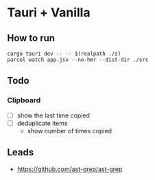 # Tauri + Vanilla

## How to run

```
cargo tauri dev -- -- $(realpath ./s)
parcel watch app.jsx --no-hmr --dist-dir ./src
```

## Todo

### Clipboard

- [ ] show the last time copied
- [ ] deduplicate items
    - show number of times copied

## Leads

- https://github.com/ast-grep/ast-grep

